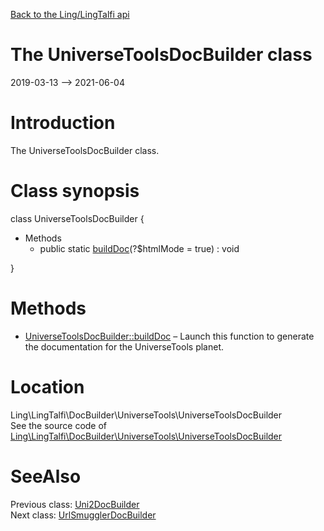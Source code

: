[Back to the Ling/LingTalfi api](https://github.com/lingtalfi/LingTalfi/blob/master/doc/api/Ling/LingTalfi.md)



The UniverseToolsDocBuilder class
================
2019-03-13 --> 2021-06-04






Introduction
============

The UniverseToolsDocBuilder class.



Class synopsis
==============


class <span class="pl-k">UniverseToolsDocBuilder</span>  {

- Methods
    - public static [buildDoc](https://github.com/lingtalfi/LingTalfi/blob/master/doc/api/Ling/LingTalfi/DocBuilder/UniverseTools/UniverseToolsDocBuilder/buildDoc.md)(?$htmlMode = true) : void

}






Methods
==============

- [UniverseToolsDocBuilder::buildDoc](https://github.com/lingtalfi/LingTalfi/blob/master/doc/api/Ling/LingTalfi/DocBuilder/UniverseTools/UniverseToolsDocBuilder/buildDoc.md) &ndash; Launch this function to generate the documentation for the UniverseTools planet.





Location
=============
Ling\LingTalfi\DocBuilder\UniverseTools\UniverseToolsDocBuilder<br>
See the source code of [Ling\LingTalfi\DocBuilder\UniverseTools\UniverseToolsDocBuilder](https://github.com/lingtalfi/LingTalfi/blob/master/DocBuilder/UniverseTools/UniverseToolsDocBuilder.php)



SeeAlso
==============
Previous class: [Uni2DocBuilder](https://github.com/lingtalfi/LingTalfi/blob/master/doc/api/Ling/LingTalfi/DocBuilder/Uni2/Uni2DocBuilder.md)<br>Next class: [UrlSmugglerDocBuilder](https://github.com/lingtalfi/LingTalfi/blob/master/doc/api/Ling/LingTalfi/DocBuilder/UrlSmuggler/UrlSmugglerDocBuilder.md)<br>
